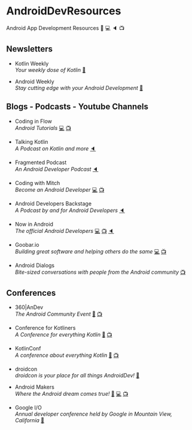 # AndroidDevResources
Android App Development Resources :email: :computer: :speaker: :tv:

## Newsletters

- Kotlin Weekly </br> _Your weekly dose of Kotlin_ [:email:](http://www.kotlinweekly.net)

- Android Weekly </br> _Stay cutting edge with your Android Development_ [:email:](https://androidweekly.net)

## Blogs - Podcasts - Youtube Channels


- Coding in Flow </br> _Android Tutorials_ [:computer:](https://codinginflow.com) [:tv:](https://www.youtube.com/channel/UC_Fh8kvtkVPkeihBs42jGcA)

- Talking Kotlin </br> _A Podcast on Kotlin and more_ [:speaker:](https://talkingkotlin.com)

- Fragmented Podcast </br> _An Android Developer Podcast_ [:speaker:](https://fragmentedpodcast.com)

- Coding with Mitch </br> _Become an Android Developer_ [:computer:](https://codingwithmitch.com) [:tv:](https://www.youtube.com/channel/UCoNZZLhPuuRteu02rh7bzsw)

- Android Developers Backstage </br> _A Podcast by and for Android Developers_ [:speaker:](http://androidbackstage.blogspot.com)

- Now in Android </br> _The official Android Developers_ [:computer:](https://medium.com/androiddevelopers/tagged/now-in-android) [:tv:](https://www.youtube.com/user/androiddevelopers) [:speaker:](http://nowinandroid.googledevelopers.libsynpro.com)

- Goobar.io </br> _Building great software and helping others do the same_ [:computer:](https://goobar.io) [:tv:](https://goobar.io)

- Android Dialogs </br> _Bite-sized conversations with people from the Android community_ [:tv:](https://www.youtube.com/channel/UCMEmNnHT69aZuaOrE-dF6ug)

## Conferences

- 360|AnDev </br> _The Android Community Event_ [:ticket:](http://360andev.com) [:tv:](https://www.youtube.com/channel/UCE56f_Yd4M9P6WlgdTeuuXQ)

- Conference for Kotliners </br> _A Conference for everything Kotlin_ [:ticket:](https://kotliners.com/conference) [:tv:](https://www.youtube.com/channel/UCk680H4N8NHgbKvvtAtR9tg)

- KotlinConf </br> _A conference about everything Kotlin_  [:ticket:](https://kotlinconf.com) [:tv:](https://www.youtube.com/user/JetBrainsTV)

- droidcon </br> _droidcon is your place for all things AndroidDev!_ [:ticket:](https://www.droidcon.com)

- Android Makers </br> _Where the Android dream comes true!_ [:ticket:](https://androidmakers.fr) [:computer:](https://androidmakers.fr/blog/) [:tv:](https://www.youtube.com/channel/UCkatLlah5weIpN23LqMgdTg)

- Google I/O </br> _Annual developer conference held by Google in Mountain View, California_ [:ticket:](https://events.google.com/io/)


